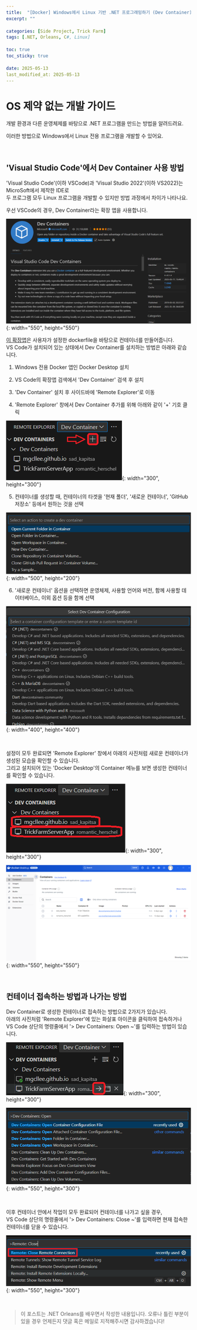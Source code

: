 ```yaml
---
title:  "[Docker] Windows에서 Linux 기반 .NET 프로그래밍하기 (Dev Container)"
excerpt: ""

categories: [Side Project, Trick Farm]
tags: [.NET, Orleans, C#, Linux]

toc: true
toc_sticky: true
 
date: 2025-05-13
last_modified_at: 2025-05-13
---
```


# OS 제약 없는 개발 가이드

개발 환경과 다른 운영체제를 바탕으로 .NET 프로그램을 만드는 방법을 알려드려요.

이러한 방법으로 Windows에서 Linux 전용 프로그램을 개발할 수 있어요.

<br/>

## 'Visual Studio Code'에서 Dev Container 사용 방법  

'Visual Studio Code'(이하 VSCode)과 'Visual Studio 2022'(이하 VS2022)는 MicroSoft에서 제작한 IDE로  
두 프로그램 모두 Linux 프로그램을 개발할 수 있지만 방법 과정에서 차이가 나타나요.  

우선 VSCode의 경우, Dev Container라는 확장 앱을 사용합니다.  

![DevContainer Ex](/assets/img/side_project_img/TrickFarm/DevContainer소개.png){: width="550", height="550"}  

[이 확장앱](https://code.visualstudio.com/docs/devcontainers/create-dev-container)은 사용자가 설정한 dockerfile을 바탕으로 컨테이너를 만들어줍니다.  
VS Code가 설치되어 있는 상태에서 Dev Container를 설치하는 방법은 아래와 같습니다.  

1. Windows 전용 Docker 앱인 Docker Desktop 설치  

2. VS Code의 확장앱 검색에서 'Dev Container' 검색 후 설치  

3. 'Dev Container' 설치 후 사이드바에 'Remote Explorer'로 이동  

4. 'Remote Explorer' 창에서 Dev Container 추가를 위해 아래와 같이 '+' 기호 클릭  

![컨테이너 생성하기 01](/assets/img/side_project_img/TrickFarm/DevContainer만들기_01.png){: width="300", height="300"}  

5. 컨테이너를 생성할 때, 컨테이너의 타겟을 '현재 폴더', '새로운 컨테이너', 'GitHub 저장소' 등에서 원하는 것을 선택  

![컨테이너 생성하기 02](/assets/img/side_project_img/TrickFarm/DevContainer만들기_02.png){: width="500", height="200"}  

6. '새로운 컨테이너' 옵션을 선택하면 운영체제, 사용할 언어와 버전, 함께 사용할 데이터베이스, 이외 옵션 등을 함께 선택  

![컨테이너 생성하기 03](/assets/img/side_project_img/TrickFarm/DevContainer만들기_03.png){: width="400", height="400"}  

<br/>

설정이 모두 완료되면 'Remote Explorer' 창에서 아래의 사진처럼 새로운 컨테이너가 생성된 모습을 확인할 수 있습니다.  
그리고 설치되어 있는 'Docker Desktop'의 Container 메뉴를 보면 생성한 컨테이너를 확인할 수 있습니다.  

![컨테이너 생성하기 04](/assets/img/side_project_img/TrickFarm/DevContainer만들기_04.png){: width="300", height="300"}  

![컨테이너 생성하기 05](/assets/img/side_project_img/TrickFarm/DevContainer만들기_05.png){: width="550", height="550"}  

<br/>

## 컨테이너 접속하는 방법과 나가는 방법

Dev Container로 생성한 컨테이너로 접속하는 방법으로 2가지가 있습니다.  
아래의 사진처럼 'Remote Explorer'에 있는 화살표 아이콘을 클릭하여 접속하거나  
VS Code 상단의 명령줄에서 '> Dev Containers: Open ~'를 입력하는 방법이 있습니다.  

![컨테이너 생성하기 07](/assets/img/side_project_img/TrickFarm/DevContainer만들기_07.png){: width="300", height="300"}  

![컨테이너 생성하기 06](/assets/img/side_project_img/TrickFarm/DevContainer만들기_06.png){: width="550", height="300"}  

<br/>

이후 컨테이너 안에서 작업이 모두 완료되어 컨테이너를 나가고 싶을 경우,  
VS Code 상단의 명령줄에서 '> Dev Containers: Close ~'를 입력하면 현재 접속한 컨테이너를 닫을 수 있습니다.  

![컨테이너 생성하기 06](/assets/img/side_project_img/TrickFarm/DevContainer만들기_08.png){: width="550", height="300"}  

<br/>

> 이 포스트는 .NET Orleans를 배우면서 작성한 내용입니다.
> 오류나 틀린 부분이 있을 경우 언제든지 댓글 혹은 메일로 지적해주시면 감사하겠습니다!
